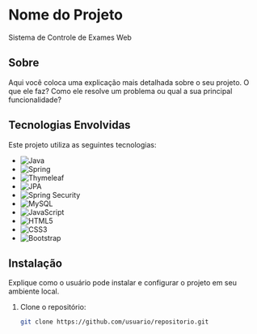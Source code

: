 # Nome do Projeto

Sistema de Controle de Exames Web

## Sobre

Aqui você coloca uma explicação mais detalhada sobre o seu projeto. O que ele faz? Como ele resolve um problema ou qual a sua principal funcionalidade?

## Tecnologias Envolvidas

Este projeto utiliza as seguintes tecnologias:

- ![Java](https://img.shields.io/badge/java-%23ED8B00.svg?style=for-the-badge&logo=openjdk&logoColor=white)
- ![Spring](https://img.shields.io/badge/spring-%236DB33F.svg?style=for-the-badge&logo=spring&logoColor=white)
- ![Thymeleaf](https://img.shields.io/badge/Thymeleaf-%23005C0F.svg?style=for-the-badge&logo=Thymeleaf&logoColor=white)
- ![JPA](https://img.shields.io/badge/JPA-%236DB33F.svg?style=flat&logo=spring&logoColor=white)
- ![Spring Security](https://img.shields.io/badge/Spring%20Security-%236DB33F.svg?style=flat&logo=springsecurity&logoColor=white)
- ![MySQL](https://img.shields.io/badge/mysql-4479A1.svg?style=for-the-badge&logo=mysql&logoColor=white)
- ![JavaScript](https://img.shields.io/badge/javascript-%23323330.svg?style=for-the-badge&logo=javascript&logoColor=%23F7DF1E)
- ![HTML5](https://img.shields.io/badge/html5-%23E34F26.svg?style=for-the-badge&logo=html5&logoColor=white)
- ![CSS3](https://img.shields.io/badge/css3-%231572B6.svg?style=for-the-badge&logo=css3&logoColor=white)
- ![Bootstrap](https://img.shields.io/badge/bootstrap-%238511FA.svg?style=for-the-badge&logo=bootstrap&logoColor=white)

## Instalação

Explique como o usuário pode instalar e configurar o projeto em seu ambiente local.

1. Clone o repositório:
   ```bash
   git clone https://github.com/usuario/repositorio.git
